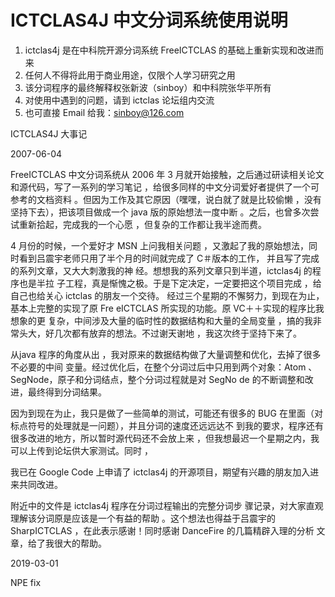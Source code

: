 
# ICTCLAS4J 中文分词系统使用说明

1. ictclas4j 是在中科院开源分词系统 FreeICTCLAS  的基础上重新实现和改进而来
2. 任何人不得将此用于商业用途，仅限个人学习研究之用
3. 该分词程序的最终解释权张新波（sinboy）和中科院张华平所有
4. 对使用中遇到的问题，请到 ictclas  论坛组内交流
5. 也可直接 Email 给我：sinboy@126.com

ICTCLAS4J 大事记  

2007-06-04
     
   FreeICTCLAS 中文分词系统从 2006 年 3 月就开始接触，之后通过研读相关论文和源代码，写了一系列的学习笔记 ，给很多同样的中文分词爱好者提供了一个可参考的文档资料 。但因为工作及其它原因（嘿嘿，说白就了就是比较偷懒 ，没有坚持下去），把该项目做成一个 java 版的原始想法一度中断 。之后，也曾多次尝试重新拾起，完成我的一个心愿 ，但复杂的工作都让我半途而费。
   
   4 月份的时候，一个爱好才 MSN 上问我相关问题 ，又激起了我的原始想法，同时看到吕震宇老师只用了半个月的时间就完成了 C＃版本的工作，
   并且写了完成的系列文章，又大大刺激我的神 经。想想我的系列文章只到半道，ictclas4j 的程序也是半拉 子工程，真是惭愧之极。于是下定决定，一定要把这个项目完成 ，给自己也给关心 ictclas 的朋友一个交待。        经过三个星期的不懈努力，到现在为止，基本上完整的实现了原 Fre eICTCLAS 所实现的功能。原 VC＋＋实现的程序比我想象的更 复杂，中间涉及大量的临时性的数据结构和大量的全局变量 ，搞的我非常头大，好几次都有放弃的想法。不过谢天谢地 ，我这次终于坚持下来了。
   
   从java 程序的角度从出 ，我对原来的数据结构做了大量调整和优化，去掉了很多不必要的中间 变量。经过优化后，在整个分词过后中只用到两个对象：Atom 、SegNode，原子和分词结点，整个分词过程就是对 SegNo de 的不断调整和改进，最终得到分词结果。
   
   因为到现在为止，我只是做了一些简单的测试，可能还有很多的 BUG 在里面（对标点符号的处理就是一问题），并且分词的速度还远远达不 到我的要求，程序还有很多改进的地方，所以暂时源代码还不会放上来 ，但我想最迟一个星期之内，我可以上传到论坛供大家测试。同时 ，

我已在 Google Code 上申请了 ictclas4j 的开源项目，期望有兴趣的朋友加入进来共同改进。
      
   附近中的文件是 ictclas4j 程序在分词过程输出的完整分词步 骤记录，对大家直观理解该分词原是应该是一个有益的帮助 。这个想法也得益于吕震宇的 SharpICTCLAS ，在此表示感谢！同时感谢 DanceFire 的几篇精辟入理的分析 文章，给了我很大的帮助。 　
   
   
2019-03-01

   NPE fix   
   
   